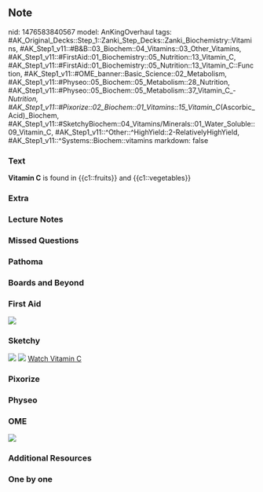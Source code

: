## Note
nid: 1476583840567
model: AnKingOverhaul
tags: #AK_Original_Decks::Step_1::Zanki_Step_Decks::Zanki_Biochemistry::Vitamins, #AK_Step1_v11::#B&B::03_Biochem::04_Vitamins::03_Other_Vitamins, #AK_Step1_v11::#FirstAid::01_Biochemistry::05_Nutrition::13_Vitamin_C, #AK_Step1_v11::#FirstAid::01_Biochemistry::05_Nutrition::13_Vitamin_C::Function, #AK_Step1_v11::#OME_banner::Basic_Science::02_Metabolism, #AK_Step1_v11::#Physeo::05_Biochem::05_Metabolism::28_Nutrition, #AK_Step1_v11::#Physeo::05_Biochem::05_Metabolism::37_Vitamin_C_-_Nutrition, #AK_Step1_v11::#Pixorize::02_Biochem::01_Vitamins::15_Vitamin_C_(Ascorbic_Acid)_Biochem, #AK_Step1_v11::#SketchyBiochem::04_Vitamins/Minerals::01_Water_Soluble::09_Vitamin_C, #AK_Step1_v11::^Other::^HighYield::2-RelativelyHighYield, #AK_Step1_v11::^Systems::Biochem::vitamins
markdown: false

### Text
<div>
  <div>
    <div>
      <b>Vitamin C</b> is found in {{c1::fruits}} and
      {{c1::vegetables}}
    </div>
  </div>
</div>

### Extra


### Lecture Notes


### Missed Questions


### Pathoma


### Boards and Beyond


### First Aid
<img src="tmp75Aydw.png">

### Sketchy
<img src="Screen%20Shot%202021-02-01%20at%2009.25.44.jpg">
<img src="Screen%20Shot%202021-02-01%20at%2009.25.57.jpg"> <a href=
"https://dashboard.sketchy.com/study/medical/courses/medical-biochemistry/units/medical-biochemistry-vitamins-minerals/videos/medical-biochemistry-vitamins-and-minerals-water-soluble-vitamins-vitamin-c?utm_source=anki&utm_medium=partnership&utm_campaign=february_update&utm_content=medical">
Watch Vitamin C</a>

### Pixorize


### Physeo


### OME
<div class="ome-widget">
  <a href=
  "https://onlinemeded.org/spa/metabolism?ref=anki"><img src=
  "_OME_AnkiFlashcards_Topic_2.png"></a>
</div>

### Additional Resources


### One by one

